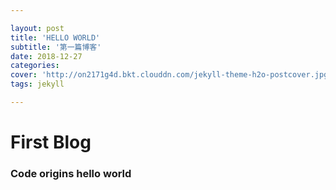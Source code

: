 ```yaml
---

layout: post
title: 'HELLO WORLD'
subtitle: '第一篇博客'
date: 2018-12-27
categories: 
cover: 'http://on2171g4d.bkt.clouddn.com/jekyll-theme-h2o-postcover.jpg'
tags: jekyll

---
```




# First Blog

### Code origins hello world

